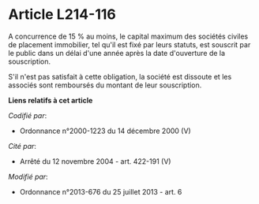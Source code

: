 # Article L214-116

A concurrence de 15 % au moins, le capital maximum des sociétés civiles de placement immobilier, tel qu'il est fixé par leurs
statuts, est souscrit par le public dans un délai d'une année après la date d'ouverture de la souscription.

S'il n'est pas satisfait à cette obligation, la société est dissoute et les associés sont remboursés du montant de leur
souscription.

**Liens relatifs à cet article**

_Codifié par_:

  - Ordonnance n°2000-1223 du 14 décembre 2000 (V)

_Cité par_:

  - Arrêté du 12 novembre 2004 - art. 422-191 (V)

_Modifié par_:

  - Ordonnance n°2013-676 du 25 juillet 2013 - art. 6

